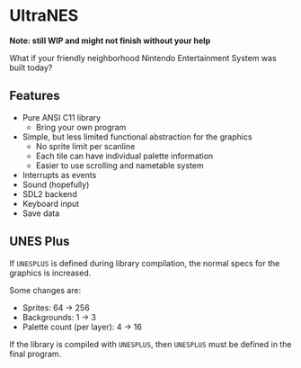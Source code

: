 # UltraNES

**Note: still WIP and might not finish without your help**

What if your friendly neighborhood Nintendo Entertainment System was built today?

## Features

* Pure ANSI C11 library
  * Bring your own program
* Simple, but less limited functional abstraction for the graphics
  * No sprite limit per scanline
  * Each tile can have individual palette information
  * Easier to use scrolling and nametable system
* Interrupts as events
* Sound (hopefully)
* SDL2 backend
* Keyboard input
* Save data

## UNES Plus

If `UNESPLUS` is defined during library compilation, the normal specs for the graphics is increased. 

Some changes are:
* Sprites: 64 -> 256
* Backgrounds: 1 -> 3
* Palette count (per layer): 4 -> 16

If the library is compiled with `UNESPLUS`, then `UNESPLUS` must be defined in the final program.

